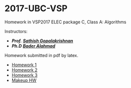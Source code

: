 # 2017-UBC-VSP

Homework in VSP2017 ELEC package C, Class A: Algorithms

Instructors: 

- ***Prof.*** <a href="https://www.ece.ubc.ca/faculty/sathish-gopalakrishnan">***Sathish Gopalakrishnan***</a>
- ***Ph.D*** <a href="http://blogs.ubc.ca/bader/">***Bader Alahmad***</a>

Homework submitted in pdf by latex.

- <a href="https://github.com/Spacebody/2017-UBC-VSP-Algorithms/blob/master/Homework%201/VSP2017-HW1.pdf">Homework 1</a>
- <a href="https://github.com/Spacebody/2017-UBC-VSP-Algorithms/blob/master/Homework%202/VSP2017-HW2.pdf">Homework 2</a>
- <a href="https://github.com/Spacebody/2017-UBC-VSP-Algorithms/blob/master/Homework%203/VSP2017-HW3.pdf">Homework 3</a>
- <a href="https://github.com/Spacebody/2017-UBC-VSP-Algorithms/blob/master/Makeup/makeup.pdf">Makeup HW</a>